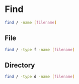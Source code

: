 # Find

```sh
find / -name [filename]
```

## File

```sh
find / -type f -name [filename]
```

## Directory

```sh
find / -type d -name [filename]
```
